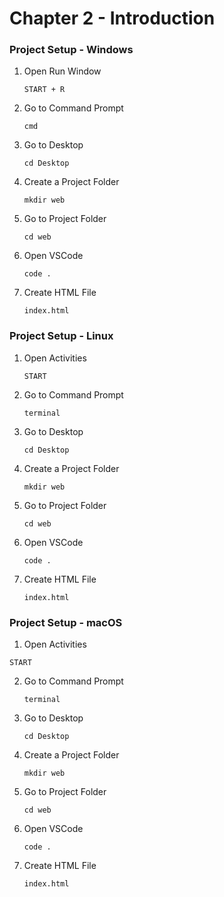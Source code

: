# Chapter 2 - Introduction
 
### Project Setup - Windows
1) Open Run Window

    ```
    START + R
    ```

2) Go to Command Prompt

    ```
    cmd
    ```

3) Go to Desktop

    ```
    cd Desktop
    ```

4) Create a Project Folder

    ```
    mkdir web
    ```

5) Go to Project Folder

    ```
    cd web
    ```

6) Open VSCode

    ```
    code .
    ```

7) Create HTML File

    ```
    index.html
    ```

### Project Setup - Linux

1) Open Activities

    ```
    START
    ```

2) Go to Command Prompt

    ```
    terminal
    ```

3) Go to Desktop

    ```
    cd Desktop
    ```

4) Create a Project Folder

    ```
    mkdir web
    ```

5) Go to Project Folder

    ```
    cd web
    ```

6) Open VSCode

    ```
    code .
    ```

7) Create HTML File

    ```
    index.html
    ```

### Project Setup - macOS

1) Open Activities

```
START
```

2) Go to Command Prompt

    ```
    terminal
    ```

3) Go to Desktop

    ```
    cd Desktop
    ```

4) Create a Project Folder

    ```
    mkdir web
    ```

5) Go to Project Folder

    ```
    cd web
    ```

6) Open VSCode

    ```
    code .
    ```

7) Create HTML File

    ```
    index.html
    ```